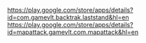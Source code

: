 https://play.google.com/store/apps/details?id=com.gamevlt.backtrak.laststand&hl=en
https://play.google.com/store/apps/details?id=mapattack.gamevlt.com.mapattack&hl=en
